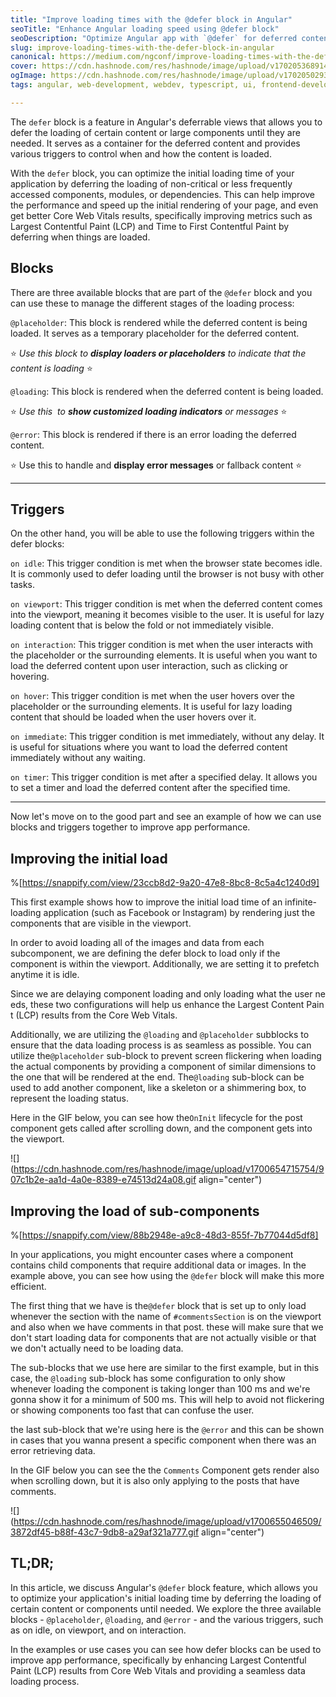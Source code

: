```yaml
---
title: "Improve loading times with the @defer block in Angular"
seoTitle: "Enhance Angular loading speed using @defer block"
seoDescription: "Optimize Angular app with `@defer` for deferred content, enhancing LCP and seamless data loading via idle, viewport, and interaction triggers"
slug: improve-loading-times-with-the-defer-block-in-angular
canonical: https://medium.com/ngconf/improve-loading-times-with-the-defer-block-in-angular-0bfc52823a54
cover: https://cdn.hashnode.com/res/hashnode/image/upload/v1702053689140/44453672-cff8-4f7f-a5c7-99820616a0aa.jpeg
ogImage: https://cdn.hashnode.com/res/hashnode/image/upload/v1702050293603/cd6fde09-59e0-4ccd-9002-da86a08904a7.jpeg
tags: angular, web-development, webdev, typescript, ui, frontend-development

---
```


The `defer` block is a feature in Angular's deferrable views that allows you to defer the loading of certain content or large components until they are needed. It serves as a container for the deferred content and provides various triggers to control when and how the content is loaded.

With the `defer` block, you can optimize the initial loading time of your application by deferring the loading of non-critical or less frequently accessed components, modules, or dependencies. This can help improve the performance and speed up the initial rendering of your page, and even get better Core Web Vitals results, specifically improving metrics such as Largest Contentful Paint (LCP) and Time to First Contentful Paint by deferring when things are loaded.

## Blocks

There are three available blocks that are part of the `@defer` block and you can use these to manage the different stages of the loading process:

`@placeholder`: This block is rendered while the deferred content is being loaded. It serves as a temporary placeholder for the deferred content.

⭐ *Use this block to* ***display loaders or placeholders*** *to indicate that the content is loading* ⭐

`@loading`: This block is rendered when the deferred content is being loaded.

⭐ *Use this  to* ***show customized loading indicators*** *or messages* ⭐

`@error`: This block is rendered if there is an error loading the deferred content.

⭐ Use this to handle and **display error messages** or fallback content ⭐

---

## Triggers

On the other hand, you will be able to use the following triggers within the defer blocks:

`on idle`: This trigger condition is met when the browser state becomes idle. It is commonly used to defer loading until the browser is not busy with other tasks.

`on viewport`: This trigger condition is met when the deferred content comes into the viewport, meaning it becomes visible to the user. It is useful for lazy loading content that is below the fold or not immediately visible.

`on interaction`: This trigger condition is met when the user interacts with the placeholder or the surrounding elements. It is useful when you want to load the deferred content upon user interaction, such as clicking or hovering.

`on hover`: This trigger condition is met when the user hovers over the placeholder or the surrounding elements. It is useful for lazy loading content that should be loaded when the user hovers over it.

`on immediate`: This trigger condition is met immediately, without any delay. It is useful for situations where you want to load the deferred content immediately without any waiting.

`on timer`: This trigger condition is met after a specified delay. It allows you to set a timer and load the deferred content after the specified time.

---

Now let's move on to the good part and see an example of how we can use blocks and triggers together to improve app performance.

## Improving the initial load

%[https://snappify.com/view/23ccb8d2-9a20-47e8-8bc8-8c5a4c1240d9] 

This first example shows how to improve the initial load time of an infinite-loading application (such as Facebook or Instagram) by rendering just the components that are visible in the viewport.

In order to avoid loading all of the images and data from each subcomponent, we are defining the defer block to load only if the component is within the viewport. Additionally, we are setting it to prefetch anytime it is idle.

Since we are delaying component loading and only loading what the user needs, these two configurations will help us enhance the Largest Content Paint (LCP) results from the Core Web Vitals. 

Additionally, we are utilizing the `@loading` and `@placeholder` subblocks to ensure that the data loading process is as seamless as possible. You can utilize the`@placeholder` sub-block to prevent screen flickering when loading the actual components by providing a component of similar dimensions to the one that will be rendered at the end. The`@loading` sub-block can be used to add another component, like a skeleton or a shimmering box, to represent the loading status.

Here in the GIF below, you can see how the`OnInit` lifecycle for the post component gets called after scrolling down, and the component gets into the viewport.

![](https://cdn.hashnode.com/res/hashnode/image/upload/v1700654715754/907c1b2e-aa1d-4a0e-8389-e74513d24a08.gif align="center")

## Improving the load of sub-components

%[https://snappify.com/view/88b2948e-a9c8-48d3-855f-7b77044d5df8] 

In your applications, you might encounter cases where a component contains child components that require additional data or images. In the example above, you can see how using the `@defer` block will make this more efficient.

The first thing that we have is the`@defer` block that is set up to only load whenever the section with the name of `#commentsSection` is on the viewport and also when we have comments in that post. these will make sure that we don't start loading data for components that are not actually visible or that we don't actually need to be loading data.

The sub-blocks that we use here are similar to the first example, but in this case, the `@loading` sub-block has some configuration to only show whenever loading the component is taking longer than 100 ms and we're gonna show it for a minimum of 500 ms. This will help to avoid not flickering or showing components too fast that can confuse the user.

the last sub-block that we're using here is the `@error` and this can be shown in cases that you wanna present a specific component when there was an error retrieving data.

In the GIF below you can see the the `Comments` Component gets render also when scrolling down, but it is also only applying to the posts that have comments.

![](https://cdn.hashnode.com/res/hashnode/image/upload/v1700655046509/3872df45-b88f-43c7-9db8-a29af321a777.gif align="center")

## TL;DR;

In this article, we discuss Angular's `@defer` block feature, which allows you to optimize your application's initial loading time by deferring the loading of certain content or components until needed. We explore the three available blocks - `@placeholder`, `@loading`, and `@error` - and the various triggers, such as on idle, on viewport, and on interaction.

In the examples or use cases you can see how defer blocks can be used to improve app performance, specifically by enhancing Largest Contentful Paint (LCP) results from Core Web Vitals and providing a seamless data loading process.